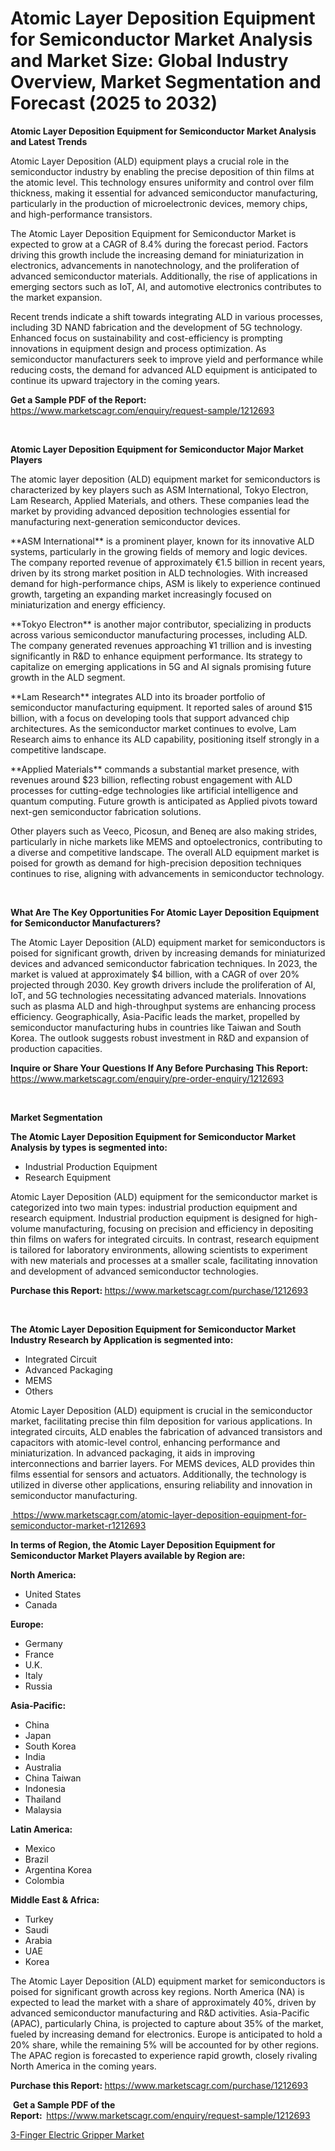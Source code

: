 <p><h1>Atomic Layer Deposition Equipment for Semiconductor Market Analysis and Market Size: Global Industry Overview, Market Segmentation and Forecast (2025 to 2032)</h1></p><p><strong>Atomic Layer Deposition Equipment for Semiconductor Market Analysis and Latest Trends</strong></p>
<p><p>Atomic Layer Deposition (ALD) equipment plays a crucial role in the semiconductor industry by enabling the precise deposition of thin films at the atomic level. This technology ensures uniformity and control over film thickness, making it essential for advanced semiconductor manufacturing, particularly in the production of microelectronic devices, memory chips, and high-performance transistors.</p><p>The Atomic Layer Deposition Equipment for Semiconductor Market is expected to grow at a CAGR of 8.4% during the forecast period. Factors driving this growth include the increasing demand for miniaturization in electronics, advancements in nanotechnology, and the proliferation of advanced semiconductor materials. Additionally, the rise of applications in emerging sectors such as IoT, AI, and automotive electronics contributes to the market expansion.</p><p>Recent trends indicate a shift towards integrating ALD in various processes, including 3D NAND fabrication and the development of 5G technology. Enhanced focus on sustainability and cost-efficiency is prompting innovations in equipment design and process optimization. As semiconductor manufacturers seek to improve yield and performance while reducing costs, the demand for advanced ALD equipment is anticipated to continue its upward trajectory in the coming years.</p></p>
<p><strong>Get a Sample PDF of the Report:&nbsp;</strong> <a href="https://www.marketscagr.com/enquiry/request-sample/1212693?utm_campaign=3127&utm_medium=2&utm_source=Github&utm_content=ia&utm_term=24032025&utm_id=atomic-layer-deposition-equipment-for-semiconductor">https://www.marketscagr.com/enquiry/request-sample/1212693</a></p>
<p>&nbsp;</p>
<p><strong>Atomic Layer Deposition Equipment for Semiconductor Major Market Players</strong></p>
<p><p>The atomic layer deposition (ALD) equipment market for semiconductors is characterized by key players such as ASM International, Tokyo Electron, Lam Research, Applied Materials, and others. These companies lead the market by providing advanced deposition technologies essential for manufacturing next-generation semiconductor devices.</p><p>**ASM International** is a prominent player, known for its innovative ALD systems, particularly in the growing fields of memory and logic devices. The company reported revenue of approximately €1.5 billion in recent years, driven by its strong market position in ALD technologies. With increased demand for high-performance chips, ASM is likely to experience continued growth, targeting an expanding market increasingly focused on miniaturization and energy efficiency.</p><p>**Tokyo Electron** is another major contributor, specializing in products across various semiconductor manufacturing processes, including ALD. The company generated revenues approaching ¥1 trillion and is investing significantly in R&D to enhance equipment performance. Its strategy to capitalize on emerging applications in 5G and AI signals promising future growth in the ALD segment.</p><p>**Lam Research** integrates ALD into its broader portfolio of semiconductor manufacturing equipment. It reported sales of around $15 billion, with a focus on developing tools that support advanced chip architectures. As the semiconductor market continues to evolve, Lam Research aims to enhance its ALD capability, positioning itself strongly in a competitive landscape.</p><p>**Applied Materials** commands a substantial market presence, with revenues around $23 billion, reflecting robust engagement with ALD processes for cutting-edge technologies like artificial intelligence and quantum computing. Future growth is anticipated as Applied pivots toward next-gen semiconductor fabrication solutions.</p><p>Other players such as Veeco, Picosun, and Beneq are also making strides, particularly in niche markets like MEMS and optoelectronics, contributing to a diverse and competitive landscape. The overall ALD equipment market is poised for growth as demand for high-precision deposition techniques continues to rise, aligning with advancements in semiconductor technology.</p></p>
<p>&nbsp;</p>
<p><strong>What Are The Key Opportunities For Atomic Layer Deposition Equipment for Semiconductor Manufacturers?</strong></p>
<p><p>The Atomic Layer Deposition (ALD) equipment market for semiconductors is poised for significant growth, driven by increasing demands for miniaturized devices and advanced semiconductor fabrication techniques. In 2023, the market is valued at approximately $4 billion, with a CAGR of over 20% projected through 2030. Key growth drivers include the proliferation of AI, IoT, and 5G technologies necessitating advanced materials. Innovations such as plasma ALD and high-throughput systems are enhancing process efficiency. Geographically, Asia-Pacific leads the market, propelled by semiconductor manufacturing hubs in countries like Taiwan and South Korea. The outlook suggests robust investment in R&D and expansion of production capacities.</p></p>
<p><strong>Inquire or Share Your Questions If Any Before Purchasing This Report:</strong> <a href="https://www.marketscagr.com/enquiry/pre-order-enquiry/1212693?utm_campaign=3127&utm_medium=2&utm_source=Github&utm_content=ia&utm_term=24032025&utm_id=atomic-layer-deposition-equipment-for-semiconductor">https://www.marketscagr.com/enquiry/pre-order-enquiry/1212693</a></p>
<p>&nbsp;</p>
<p><strong>Market Segmentation</strong></p>
<p><strong>The Atomic Layer Deposition Equipment for Semiconductor Market Analysis by types is segmented into:</strong></p>
<p><ul><li>Industrial Production Equipment</li><li>Research Equipment</li></ul></p>
<p><p>Atomic Layer Deposition (ALD) equipment for the semiconductor market is categorized into two main types: industrial production equipment and research equipment. Industrial production equipment is designed for high-volume manufacturing, focusing on precision and efficiency in depositing thin films on wafers for integrated circuits. In contrast, research equipment is tailored for laboratory environments, allowing scientists to experiment with new materials and processes at a smaller scale, facilitating innovation and development of advanced semiconductor technologies.</p></p>
<p><strong>Purchase this Report:&nbsp;</strong><a href="https://www.marketscagr.com/purchase/1212693?utm_campaign=3127&utm_medium=2&utm_source=Github&utm_content=ia&utm_term=24032025&utm_id=atomic-layer-deposition-equipment-for-semiconductor">https://www.marketscagr.com/purchase/1212693</a></p>
<p>&nbsp;</p>
<p><strong>The Atomic Layer Deposition Equipment for Semiconductor Market Industry Research by Application is segmented into:</strong></p>
<p><ul><li>Integrated Circuit</li><li>Advanced Packaging</li><li>MEMS</li><li>Others</li></ul></p>
<p><p>Atomic Layer Deposition (ALD) equipment is crucial in the semiconductor market, facilitating precise thin film deposition for various applications. In integrated circuits, ALD enables the fabrication of advanced transistors and capacitors with atomic-level control, enhancing performance and miniaturization. In advanced packaging, it aids in improving interconnections and barrier layers. For MEMS devices, ALD provides thin films essential for sensors and actuators. Additionally, the technology is utilized in diverse other applications, ensuring reliability and innovation in semiconductor manufacturing.</p></p>
<p><a href="https://www.marketscagr.com/atomic-layer-deposition-equipment-for-semiconductor-market-r1212693?utm_campaign=3127&utm_medium=2&utm_source=Github&utm_content=ia&utm_term=24032025&utm_id=atomic-layer-deposition-equipment-for-semiconductor">&nbsp;https://www.marketscagr.com/atomic-layer-deposition-equipment-for-semiconductor-market-r1212693</a></p>
<p><strong>In terms of Region, the Atomic Layer Deposition Equipment for Semiconductor Market Players available by Region are:</strong></p>
<p>
    <p> <strong> North America: </strong>
        <ul>
            <li>United States</li>
            <li>Canada</li>
        </ul>
        </p> 
    <p> <strong> Europe: </strong>
        <ul>
            <li>Germany</li>
            <li>France</li>
            <li>U.K.</li>
            <li>Italy</li>
            <li>Russia</li>
        </ul>
        </p> 
    <p> <strong> Asia-Pacific: </strong>
        <ul>
            <li>China</li>
            <li>Japan</li>
            <li>South Korea</li>
            <li>India</li>
            <li>Australia</li>
            <li>China Taiwan</li>
            <li>Indonesia</li>
            <li>Thailand</li>
            <li>Malaysia</li>
        </ul>
        </p> 
    <p> <strong> Latin America: </strong>
        <ul>
            <li>Mexico</li>
            <li>Brazil</li>
            <li>Argentina Korea</li>
            <li>Colombia</li>
        </ul>
        </p> 
    <p> <strong> Middle East & Africa: </strong>
        <ul>
            <li>Turkey</li>
            <li>Saudi</li>
            <li>Arabia</li>
            <li>UAE</li>
            <li>Korea</li>
        </ul>
    </p>
    </p>
<p><p>The Atomic Layer Deposition (ALD) equipment market for semiconductors is poised for significant growth across key regions. North America (NA) is expected to lead the market with a share of approximately 40%, driven by advanced semiconductor manufacturing and R&D activities. Asia-Pacific (APAC), particularly China, is projected to capture about 35% of the market, fueled by increasing demand for electronics. Europe is anticipated to hold a 20% share, while the remaining 5% will be accounted for by other regions. The APAC region is forecasted to experience rapid growth, closely rivaling North America in the coming years.</p></p>
<p><strong>Purchase this Report: </strong><a href="https://www.marketscagr.com/purchase/1212693?utm_campaign=3127&utm_medium=2&utm_source=Github&utm_content=ia&utm_term=24032025&utm_id=atomic-layer-deposition-equipment-for-semiconductor">https://www.marketscagr.com/purchase/1212693</a></p>
<p>&nbsp;<strong>Get a Sample PDF of the Report:&nbsp;&nbsp;</strong><a href="https://www.marketscagr.com/enquiry/request-sample/1212693?utm_campaign=3127&utm_medium=2&utm_source=Github&utm_content=ia&utm_term=24032025&utm_id=atomic-layer-deposition-equipment-for-semiconductor">https://www.marketscagr.com/enquiry/request-sample/1212693</a></p>
<p><strong></strong></p>
<p><p><a href="https://github.com/lontohhikma/Market-Research-Report-List-1/blob/main/3-finger-electric-gripper-market.md?utm_campaign=3127&utm_medium=2&utm_source=Github&utm_content=ia&utm_term=24032025&utm_id=atomic-layer-deposition-equipment-for-semiconductor">3-Finger Electric Gripper Market</a></p></p>
